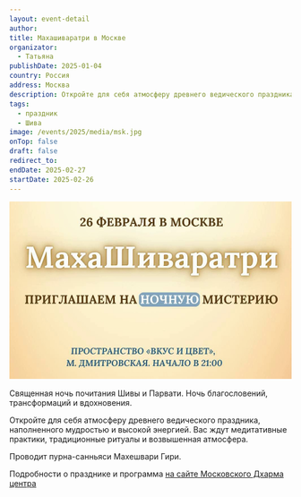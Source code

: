 ```yaml
---
layout: event-detail
author: 
title: Махашиваратри в Москве
organizator:
  - Татьяна
publishDate: 2025-01-04
country: Россия
address: Москва
description: Откройте для себя атмосферу древнего ведического праздника, наполненного мудростью и высокой энергией. Вас ждут медитативные практики, традиционные ритуалы и возвышенная атмосфера.
tags:
  - праздник
  - Шива
image: /events/2025/media/msk.jpg
onTop: false
draft: false
redirect_to: 
endDate: 2025-02-27
startDate: 2025-02-26
---
```


![махашиваратри](/events/2025/media/msphoto.jpg)

Священная ночь почитания Шивы и Парвати. Ночь благословений, трансформаций и вдохновения.

Откройте для себя атмосферу древнего ведического праздника, наполненного мудростью и высокой энергией. Вас ждут медитативные практики, традиционные ритуалы и возвышенная атмосфера.

Проводит пурна-санньяси Махешвари Гири.

Подробности о празднике и программа [на сайте Московского Дхарма центра](https://shaktima.ru/mdc-events/mahashivaratri2025)